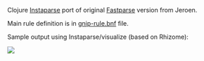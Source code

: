 Clojure [Instaparse](https://github.com/jeroenr/gnip-rule-validator) port of original [Fastparse](https://github.com/jeroenr/gnip-rule-validator) version from Jeroen.

Main rule definition is in [gnip-rule.bnf](https://github.com/wibisono/gnip-rule-validator-clj/blob/master/gnip-rule.bnf) file.

Sample output using Instaparse/visualize (based on Rhizome):

<img src="images/gnip-rule.pgn" >

